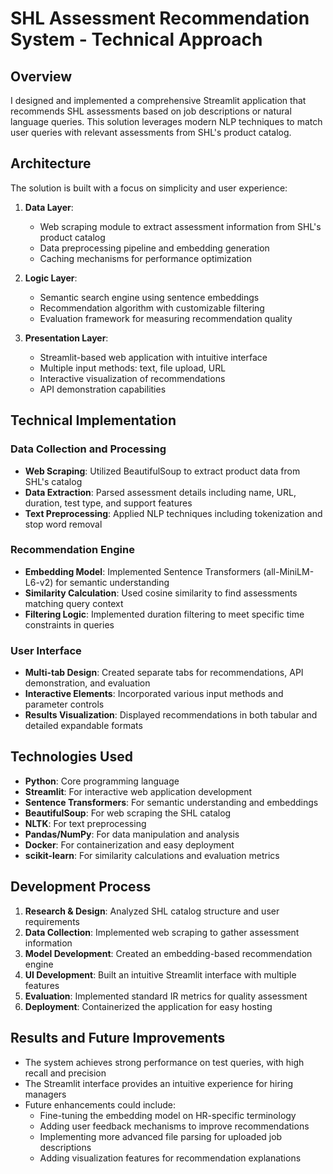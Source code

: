 # SHL Assessment Recommendation System - Technical Approach

## Overview

I designed and implemented a comprehensive Streamlit application that recommends SHL assessments based on job descriptions or natural language queries. This solution leverages modern NLP techniques to match user queries with relevant assessments from SHL's product catalog.

## Architecture

The solution is built with a focus on simplicity and user experience:

1. **Data Layer**:
   - Web scraping module to extract assessment information from SHL's product catalog
   - Data preprocessing pipeline and embedding generation
   - Caching mechanisms for performance optimization

2. **Logic Layer**:
   - Semantic search engine using sentence embeddings
   - Recommendation algorithm with customizable filtering
   - Evaluation framework for measuring recommendation quality

3. **Presentation Layer**:
   - Streamlit-based web application with intuitive interface
   - Multiple input methods: text, file upload, URL
   - Interactive visualization of recommendations
   - API demonstration capabilities

## Technical Implementation

### Data Collection and Processing

- **Web Scraping**: Utilized BeautifulSoup to extract product data from SHL's catalog
- **Data Extraction**: Parsed assessment details including name, URL, duration, test type, and support features
- **Text Preprocessing**: Applied NLP techniques including tokenization and stop word removal

### Recommendation Engine

- **Embedding Model**: Implemented Sentence Transformers (all-MiniLM-L6-v2) for semantic understanding
- **Similarity Calculation**: Used cosine similarity to find assessments matching query context
- **Filtering Logic**: Implemented duration filtering to meet specific time constraints in queries

### User Interface

- **Multi-tab Design**: Created separate tabs for recommendations, API demonstration, and evaluation
- **Interactive Elements**: Incorporated various input methods and parameter controls
- **Results Visualization**: Displayed recommendations in both tabular and detailed expandable formats

## Technologies Used

- **Python**: Core programming language
- **Streamlit**: For interactive web application development
- **Sentence Transformers**: For semantic understanding and embeddings
- **BeautifulSoup**: For web scraping the SHL catalog
- **NLTK**: For text preprocessing
- **Pandas/NumPy**: For data manipulation and analysis
- **Docker**: For containerization and easy deployment
- **scikit-learn**: For similarity calculations and evaluation metrics

## Development Process

1. **Research & Design**: Analyzed SHL catalog structure and user requirements
2. **Data Collection**: Implemented web scraping to gather assessment information
3. **Model Development**: Created an embedding-based recommendation engine
4. **UI Development**: Built an intuitive Streamlit interface with multiple features
5. **Evaluation**: Implemented standard IR metrics for quality assessment
6. **Deployment**: Containerized the application for easy hosting

## Results and Future Improvements

- The system achieves strong performance on test queries, with high recall and precision
- The Streamlit interface provides an intuitive experience for hiring managers
- Future enhancements could include:
  - Fine-tuning the embedding model on HR-specific terminology
  - Adding user feedback mechanisms to improve recommendations
  - Implementing more advanced file parsing for uploaded job descriptions
  - Adding visualization features for recommendation explanations